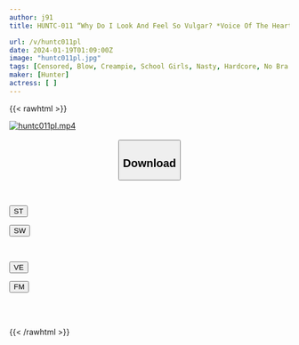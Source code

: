 ```yaml
---
author: j91
title: HUNTC-011 “Why Do I Look And Feel So Vulgar? *Voice Of The Heart” When I Was Harassing My Extremely Shy Sister-in-law Every Day, She Became Super Sensitive And Ejaculated Prematurely! 2 A Sudden Transformation Into A Perverted Girl...

url: /v/huntc011pl
date: 2024-01-19T01:09:00Z
image: "huntc011pl.jpg"
tags: [Censored, Blow, Creampie, School Girls, Nasty, Hardcore, No Bra	]
maker: [Hunter]
actress: [ ]
---
```



{{< rawhtml >}}

<div class="video" data-videoid="4oxk8jaYGxHKeLw">
    <a href="javascript:;">
        <img src="/v/huntc011pl/huntc011pl.jpg" width="WIDTH" height="HEIGHT" alt="huntc011pl.mp4" loading="lazy">
    </a>
</div>

<script type="text/javascript" src="https://j91.asia/asset/on-demand-st.js"></script>

<br>
  <link rel="stylesheet" href="https://j91.asia/asset/bs5.css">
  
  <center>
  <button class="btn btn-primary" type="button" data-bs-toggle="collapse" data-bs-target=".multi-collapse" aria-expanded="false" aria-controls="multiCollapseExample1 multiCollapseExample2"><h2>Download</h2></button></center>
</p>
<div class="row">
  <div class="col">
    <div class="collapse multi-collapse" id="multiCollapseExample1">
      <div class="card card-body">
	      	      <br>
<div class="buttons">  
<p><a href="https://streamtape.to/v/4oxk8jaYGxHKeLw" target="_blank"><button class="btn-hover color-3"><i class="fa fa-download"></i> ST</button></a></p>
<p><a href="https://flaswish.com/3xxneryroe9n" target="_blank"><button class="btn-hover color-2"><i class="fa fa-download"></i> SW</button></a></p></div>
    </div>
  </div>
</div>
  <div class="col">
    <div class="collapse multi-collapse" id="multiCollapseExample2">
      <div class="card card-body">
	      <br>
<div class="buttons">
<p><a href="javascript:;" target="_blank"><button class="btn-hover color-9"><i class="fa fa-download"></i> VE</button></a></p>
<p><a href="javascript:;" target="_blank"><button class="btn-hover color-8"><i class="fa fa-download"></i> FM</button></a></p></div>
<br><br>
      </div>
    </div>
  </div>
</div>

{{< /rawhtml >}}